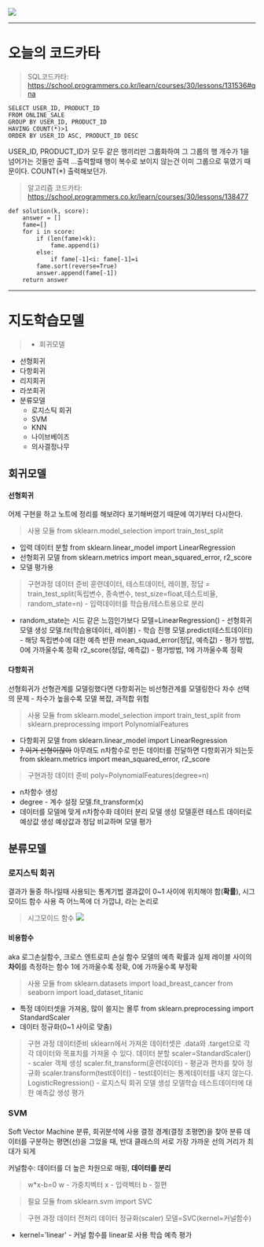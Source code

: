 ![](tilThumb.webp)

---
# 오늘의 코드카타
> SQL코드카타:
https://school.programmers.co.kr/learn/courses/30/lessons/131536#qna
```
SELECT USER_ID, PRODUCT_ID
FROM ONLINE_SALE
GROUP BY USER_ID, PRODUCT_ID
HAVING COUNT(*)>1
ORDER BY USER_ID ASC, PRODUCT_ID DESC
```
USER\_ID, PRODUCT\_ID가 모두 같은 행끼리만 그룹화하여 그 그룹의 행 개수가 1을 넘어가는 것들만 출력
...출력할때 행이 복수로 보이지 않는건 이미 그룹으로 묶였기 때문이다. COUNT(*) 출력해보던가.  

> 알고리즘 코드카타: 
https://school.programmers.co.kr/learn/courses/30/lessons/138477
```
def solution(k, score):
    answer = []
    fame=[]
    for i in score:
        if (len(fame)<k): 
            fame.append(i)
        else: 
            if fame[-1]<i: fame[-1]=i
        fame.sort(reverse=True)
        answer.append(fame[-1])    
    return answer
```
---
# 지도학습모델
> - 회귀모델
  - 선형회귀
  - 다항회귀
  - 리지회귀
  - 라쏘회귀
- 분류모델
  - 로지스틱 회귀
  - SVM
  - KNN
  - 나이브베이즈
  - 의사결정나무
  
## 회귀모델
#### 선형회귀
어제 구현을 하고 노트에 정리를 해보려다 포기해버렸기 때문에 여기부터 다시한다. 
> 사용 모듈
from sklearn.model_selection import train_test_split
 - 입력 데이터 분할
from sklearn.linear_model import LinearRegression
 - 선형회귀 모델
from sklearn.metrics import mean_squared_error, r2_score
 - 모델 평가용

> 구현과정
데이터 준비
훈련데이터, 테스트데이터, 레이블, 정답 = train_test_split(독립변수, 종속변수, test_size=float,테스트비율, random_state=n) - 입력데이터를 학습용/테스트용으로 분리
- random_state는 시드 같은 느낌인가보다
모델=LinearRegression() - 선형회귀모델 생성
모델.fit(학습용데이터, 레이블) - 학습 진행
모델.predict(테스트데이터) - 해당 독립변수에 대한 예측 반환
mean_squad_error(정답, 예측값) - 평가 방법, 0에 가까울수록 정확
r2_score(정답, 예측값) - 평가방법, 1에 가까울수록 정확

#### 다항회귀
선형회귀가 선형관계를 모델링했다면 다항회귀는 비선형관계를 모델링한다
차수 선택의 문제 - 차수가 높을수록 모델 복잡, 과적합 위험

> 사용 모듈
from sklearn.model_selection import train_test_split
from sklearn.preprocessing import PolynomialFeatures
 - 다항회귀 모델
from sklearn.linear_model import LinearRegression
 - ~~? 이거 선형이잖아~~ 아무래도 n차함수로 만든 데이터를 전달하면 다항회귀가 되는듯
from sklearn.metrics import mean_squared_error, r2_score

> 구현과정
데이터 준비
poly=PolynomialFeatures(degree=n)
- n차함수 생성
- degree - 계수 설정
모델.fit_transform(x) 
- 데이터를 모델에 맞게 n차함수화
데이터 분리
모델 생성
모델훈련
테스트 데이터로 예상값 생성
예상값과 정답 비교하며 모델 평가

## 분류모델
### 로지스틱 회귀
결과가 둘중 하나일때 사용되는 통계기법
결과값이 0~1 사이에 위치해야 함(**확률**), 시그모이드 함수 사용
즉 어느쪽에 더 가깝냐, 라는 논리로 
> 시그모이드 함수
![](https://velog.velcdn.com/images/yw_j/post/2695692e-2742-4b7f-957e-7164a085bf15/image.png)

#### 비용함수
aka 로그손실함수, 크로스 엔트로피 손실 함수
모델의 예측 확률과 실제 레이블 사이의 **차이**를 측정하는 함수
1에 가까울수록 정확, 0에 가까울수록 부정확

> 사용 모듈
from sklearn.datasets import load_breast_cancer
from seaborn import load_dataset_titanic
 - 특정 데이터셋을 가져옴, 많이 쓸지는 몰루
from sklearn.preprocessing import StandardScaler
 - 데이터 정규화(0~1 사이로 맞춤)

> 구현 과정
데이터준비
sklearn에서 가져온 데이터셋은 .data와 .target으로 각각 데이터와 목표치를 가져올 수 있다. 
데이터 분할
scaler=StandardScaler() - scaler 객체 생성
scaler.fit_transform(훈련데이터) - 평균과 편차를 찾아 정규화
scaler.transform(test데이터) - test데이터는 통계데이터를 내지 않는다. 
LogisticRegression() - 로지스틱 회귀 모델 생성
모델학습
테스트데이터에 대한 예측값 생성
평가

### SVM
Soft Vector Machine
분류, 회귀분석에 사용
결정 경계(결정 초평면)을 찾아 분류
데이터를 구분하는 평면(선)을 그었을 때, 반대 클래스의 서로 가장 가까운 선의 거리가 최대가 되게

커널함수: 데이터를 더 높은 차원으로 매핑, **데이터를 분리**

> w*x-b=0
w - 가중치벡터
x - 입력벡터
b - 절편

> 필요 모듈
from sklearn.svm import SVC

> 구현 과정
데이터 전처리
데이터 정규화(scaler)
모델=SVC(kernel=커널함수)
 - kernel='linear' - 커널 함수를 linear로 사용
학습
예측
평가